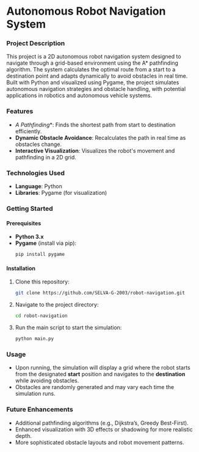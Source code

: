 
# Autonomous Robot Navigation System

### Project Description
This project is a 2D autonomous robot navigation system designed to navigate through a grid-based environment using the A* pathfinding algorithm. The system calculates the optimal route from a start to a destination point and adapts dynamically to avoid obstacles in real time. Built with Python and visualized using Pygame, the project simulates autonomous navigation strategies and obstacle handling, with potential applications in robotics and autonomous vehicle systems.

### Features
- **A* Pathfinding**: Finds the shortest path from start to destination efficiently.
- **Dynamic Obstacle Avoidance**: Recalculates the path in real time as obstacles change.
- **Interactive Visualization**: Visualizes the robot's movement and pathfinding in a 2D grid.
  
### Technologies Used
- **Language**: Python
- **Libraries**: Pygame (for visualization)

### Getting Started

#### Prerequisites
- **Python 3.x**
- **Pygame** (install via pip):
  ```bash
  pip install pygame
  ```

#### Installation
1. Clone this repository:
   ```bash
   git clone https://github.com/SELVA-G-2003/robot-navigation.git
   ```
2. Navigate to the project directory:
   ```bash
   cd robot-navigation
   ```
3. Run the main script to start the simulation:
   ```bash
   python main.py
   ```

### Usage
- Upon running, the simulation will display a grid where the robot starts from the designated **start** position and navigates to the **destination** while avoiding obstacles.
- Obstacles are randomly generated and may vary each time the simulation runs.

### Future Enhancements
- Additional pathfinding algorithms (e.g., Dijkstra’s, Greedy Best-First).
- Enhanced visualization with 3D effects or shadowing for more realistic depth.
- More sophisticated obstacle layouts and robot movement patterns.



